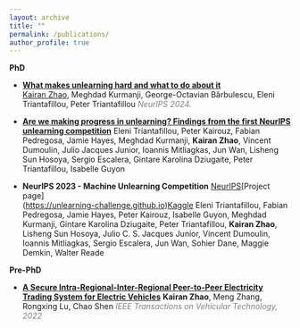 ```yaml
---
layout: archive
title: ""
permalink: /publications/
author_profile: true
---
```


**PhD**

<!-- * [What makes unlearning hard and what to do about it](https://arxiv.org/pdf/2406.01257).
**Kairan Zhao**, Meghdad Kurmanji, George-Octavian Bărbulescu, Eleni Triantafillou, Peter Triantafillou. 
*NeurIPS 2024.* -->


- **[What makes unlearning hard and what to do about it](https://arxiv.org/pdf/2406.01257)**  
  <u>Kairan Zhao</u>, Meghdad Kurmanji, George-Octavian Bărbulescu, Eleni Triantafillou, Peter Triantafillou 
  <span style="color:gray;">_NeurIPS 2024._</span>


- **[Are we making progress in unlearning? Findings from the first NeurIPS unlearning competition](https://arxiv.org/pdf/2406.09073)**
Eleni Triantafillou, Peter Kairouz, Fabian Pedregosa, Jamie Hayes, Meghdad Kurmanji, **Kairan Zhao**, Vincent Dumoulin, Julio Jacques Junior, Ioannis Mitliagkas, Jun Wan, Lisheng Sun Hosoya, Sergio Escalera, Gintare Karolina Dziugaite, Peter Triantafillou, Isabelle Guyon

- **NeurIPS 2023 - Machine Unlearning Competition** [NeurIPS](https://neurips.cc/virtual/2023/competition/66581)[Project page]  
(https://unlearning-challenge.github.io)[Kaggle](https://kaggle.com/competitions/neurips-2023-machine-unlearning)
Eleni Triantafillou, Fabian Pedregosa, Jamie Hayes, Peter Kairouz, Isabelle Guyon, Meghdad Kurmanji, Gintare Karolina Dziugaite, Peter Triantafillou, **Kairan Zhao**, Lisheng Sun Hosoya, Julio C. S. Jacques Junior, Vincent Dumoulin, Ioannis Mitliagkas, Sergio Escalera, Jun Wan, Sohier Dane, Maggie Demkin, Walter Reade

**Pre-PhD**

- **[A Secure Intra-Regional-Inter-Regional Peer-to-Peer Electricity Trading System for Electric Vehicles](https://ieeexplore.ieee.org/abstract/document/9891809)**
**Kairan Zhao**, Meng Zhang, Rongxing Lu, Chao Shen
<span style="color:gray;">_IEEE Transactions on Vehicular Technology, 2022_
